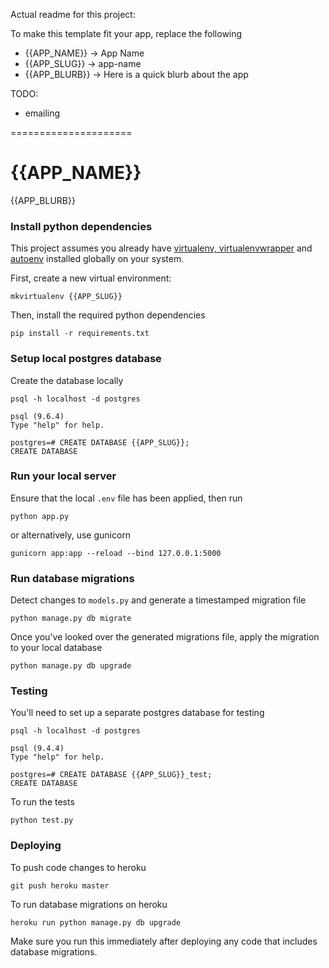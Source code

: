 Actual readme for this project:

To make this template fit your app, replace the following

 * {{APP_NAME}} -> App Name
 * {{APP_SLUG}} -> app-name
 * {{APP_BLURB}} -> Here is a quick blurb about the app

TODO:
 - emailing

=====================

# {{APP_NAME}}
{{APP_BLURB}}

### Install python dependencies
This project assumes you already have [virtualenv, virtualenvwrapper](http://docs.python-guide.org/en/latest/dev/virtualenvs/) and [autoenv](https://github.com/kennethreitz/autoenv) installed globally on your system.

First, create a new virtual environment:

    mkvirtualenv {{APP_SLUG}}

Then, install the required python dependencies

    pip install -r requirements.txt

### Setup local postgres database
Create the database locally

    psql -h localhost -d postgres

    psql (9.6.4)
    Type "help" for help.

    postgres=# CREATE DATABASE {{APP_SLUG}};
    CREATE DATABASE

### Run your local server
Ensure that the local `.env` file has been applied, then run

    python app.py

or alternatively, use gunicorn

    gunicorn app:app --reload --bind 127.0.0.1:5000

### Run database migrations
Detect changes to `models.py` and generate a timestamped migration file

    python manage.py db migrate

Once you've looked over the generated migrations file, apply the migration to your local database

    python manage.py db upgrade

### Testing
You'll need to set up a separate postgres database for testing

    psql -h localhost -d postgres

    psql (9.4.4)
    Type "help" for help.

    postgres=# CREATE DATABASE {{APP_SLUG}}_test;
    CREATE DATABASE

To run the tests

    python test.py


### Deploying
To push code changes to heroku

    git push heroku master

To run database migrations on heroku

    heroku run python manage.py db upgrade

Make sure you run this immediately after deploying any code that includes database migrations.

